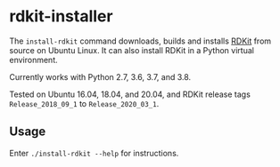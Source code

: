 # rdkit-installer #

The `install-rdkit` command downloads, builds and installs
[RDKit](https://github.com/rdkit/rdkit) from source on Ubuntu Linux. It can
also install RDKit in a Python virtual environment.

Currently works with Python 2.7, 3.6, 3.7, and 3.8.

Tested on Ubuntu 16.04, 18.04, and 20.04, and RDKit release tags
`Release_2018_09_1` to `Release_2020_03_1`.


## Usage ##

Enter `./install-rdkit --help` for instructions.
